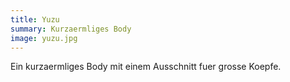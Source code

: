 ```yaml
---
title: Yuzu
summary: Kurzaermliges Body
image: yuzu.jpg
---
```


Ein kurzaermliges Body mit einem Ausschnitt fuer grosse Koepfe.

